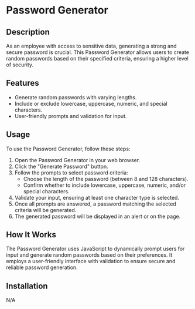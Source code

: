 # Password Generator




## Description

As an employee with access to sensitive data, generating a strong and secure password is crucial. This Password Generator allows users to create random passwords based on their specified criteria, ensuring a higher level of security.

## Features

- Generate random passwords with varying lengths.
- Include or exclude lowercase, uppercase, numeric, and special characters.
- User-friendly prompts and validation for input.

## Usage

To use the Password Generator, follow these steps:

1. Open the Password Generator in your web browser.
2. Click the "Generate Password" button.
3. Follow the prompts to select password criteria:
   - Choose the length of the password (between 8 and 128 characters).
   - Confirm whether to include lowercase, uppercase, numeric, and/or special characters.
4. Validate your input, ensuring at least one character type is selected.
5. Once all prompts are answered, a password matching the selected criteria will be generated.
6. The generated password will be displayed in an alert or on the page.

## How It Works

The Password Generator uses JavaScript to dynamically prompt users for input and generate random passwords based on their preferences. It employs a user-friendly interface with validation to ensure secure and reliable password generation.

## Installation

N/A


